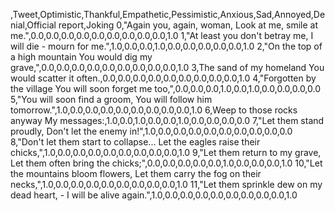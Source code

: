 ,Tweet,Optimistic,Thankful,Empathetic,Pessimistic,Anxious,Sad,Annoyed,Denial,Official report,Joking
0,"Again you, again, woman, Look at me, smile at me.",0.0,0.0,0.0,0.0,0.0,0.0,0.0,0.0,0.0,1.0
1,"At least you don't betray me, I will die - mourn for me.",1.0,0.0,0.0,1.0,0.0,0.0,0.0,0.0,0.0,1.0
2,"On the top of a high mountain You would dig my grave,",0.0,0.0,0.0,0.0,0.0,0.0,0.0,0.0,0.0,1.0
3,The sand of my homeland You would scatter it often.,0.0,0.0,0.0,0.0,0.0,0.0,0.0,0.0,0.0,1.0
4,"Forgotten by the village You will soon forget me too,",0.0,0.0,0.0,1.0,0.0,1.0,0.0,0.0,0.0,0.0
5,"You will soon find a groom, You will follow him tomorrow.",1.0,0.0,0.0,0.0,0.0,0.0,0.0,0.0,0.0,1.0
6,Weep to those rocks anyway My messages:,1.0,0.0,1.0,0.0,0.0,1.0,0.0,0.0,0.0,0.0
7,"Let them stand proudly, Don't let the enemy in!",1.0,0.0,0.0,0.0,0.0,0.0,0.0,0.0,0.0,0.0
8,"Don't let them start to collapse... Let the eagles raise their chicks,",1.0,0.0,0.0,0.0,0.0,0.0,0.0,0.0,0.0,1.0
9,"Let them return to my grave, Let them often bring the chicks;",0.0,0.0,0.0,0.0,0.0,1.0,0.0,0.0,0.0,1.0
10,"Let the mountains bloom flowers, Let them carry the fog on their necks,",1.0,0.0,0.0,0.0,0.0,0.0,0.0,0.0,0.0,1.0
11,"Let them sprinkle dew on my dead heart, - I will be alive again.",1.0,0.0,0.0,0.0,0.0,0.0,0.0,0.0,0.0,1.0

